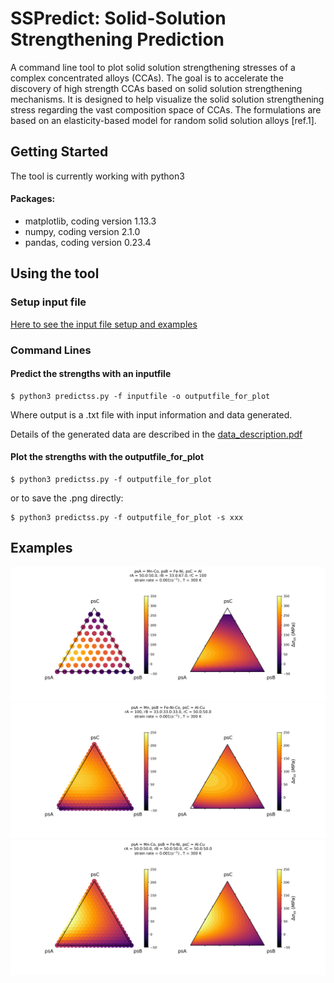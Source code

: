 # SSPredict: Solid-Solution Strengthening Prediction

A command line tool to plot solid solution strengthening stresses of a complex concentrated alloys (CCAs). The goal is to accelerate the discovery of high strength CCAs based on solid solution strengthening mechanisms. It is designed to help visualize the solid solution strengthening stress regarding the vast composition space of CCAs. The formulations are based on an elasticity-based model for random solid solution alloys [ref.1].

## Getting Started
The tool is currently working with python3
#### Packages:
* matplotlib, coding version 1.13.3
* numpy, coding version 2.1.0
* pandas, coding version 0.23.4

## Using the tool

### Setup input file
[Here to see the input file setup and examples](/examples/input_guide.md)
### Command Lines
#### Predict the strengths with an inputfile
```
$ python3 predictss.py -f inputfile -o outputfile_for_plot  
```
Where output is a .txt file with input information and data generated.  

Details of the generated data are described in the [data_description.pdf](examples/output_description.pdf)
#### Plot the strengths with the outputfile_for_plot
```
$ python3 predictss.py -f outputfile_for_plot
```
or to save the .png directly:
```
$ python3 predictss.py -f outputfile_for_plot -s xxx
```
## Examples
![](examples/MnFe-CoNi-Al/MnFe-CoNi-Al_plot.png)
![](examples/Mn-FeCoNi-AlCu/Mn-FeCoNi-AlCu_plot.png)
![](examples/MnFe-CoNi-AlCu/MnFe-CoNi-AlCu_plot.png)

     
